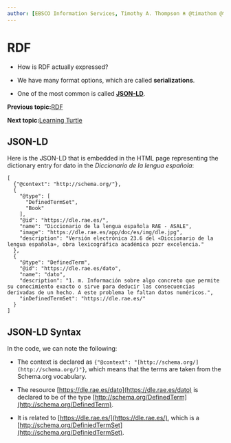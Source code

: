 ```yaml
---
author: [EBSCO Information Services, Timothy A. Thompson ⍝ @timathom @timathom@indieweb.social]
---
```


# RDF

-   How is RDF actually expressed?

-   We have many format options, which are called **serializations**.

-   One of the most common is called **[JSON-LD](https://www.w3.org/TR/json-ld11/)**.


**Previous topic:**[RDF](../../day_1/lesson_1/rdf_5.md)

**Next topic:**[Learning Turtle](../../day_1/lesson_2/learning_turtle.md)

## JSON-LD

Here is the JSON-LD that is embedded in the HTML page representing the dictionary entry for dato in the *Diccionario de la lengua española*:

```
[
  {"@context": "http://schema.org/"},
  {
    "@type": [
      "DefinedTermSet",
      "Book"
    ],
    "@id": "https://dle.rae.es/",
    "name": "Diccionario de la lengua española RAE - ASALE",
    "image": "https://dle.rae.es/app/doc/es/img/dle.jpg",
    "description": "Versión electrónica 23.6 del «Diccionario de la lengua española», obra lexicográfica académica pozr excelencia."
  },
  {
    "@type": "DefinedTerm",
    "@id": "https://dle.rae.es/dato",
    "name": "dato",
    "description": "1. m. Información sobre algo concreto que permite su conocimiento exacto o sirve para deducir las consecuencias derivadas de un hecho. A este problema le faltan datos numéricos.",
    "inDefinedTermSet": "https://dle.rae.es/"
  }
]
```

## JSON-LD Syntax

In the code, we can note the following:

-   The context is declared as `{"@context": "[http://schema.org/](http://schema.org/)"}`, which means that the terms are taken from the Schema.org vocabulary.

-   The resource [https://dle.rae.es/dato](https://dle.rae.es/dato) is declared to be of the type [http://schema.org/DefinedTerm](http://schema.org/DefinedTerm).

-   It is related to [https://dle.rae.es/](https://dle.rae.es/), which is a [http://schema.org/DefiniedTermSet](http://schema.org/DefiniedTermSet).


